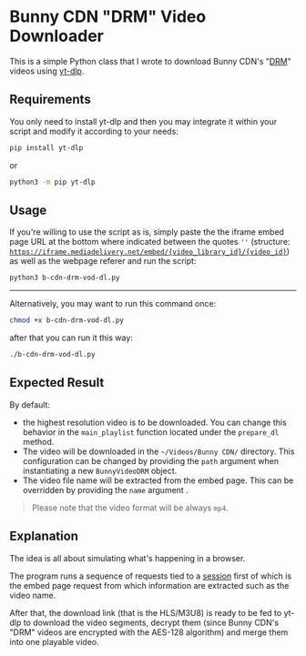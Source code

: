 # Bunny CDN "DRM" Video Downloader

This is a simple Python class that I wrote to download Bunny CDN's "[DRM](https://bunny.net/stream/media-cage-video-content-protection/)" videos using [yt-dlp](https://github.com/yt-dlp/yt-dlp).

## Requirements

You only need to install yt-dlp and then you may integrate it within your script and modify it according to your needs:

```bash
pip install yt-dlp
```

or

```bash
python3 -m pip yt-dlp
```

## Usage

If you're willing to use the script as is, simply paste the the iframe embed page URL at the bottom where indicated between the quotes `''` (structure: [`https://iframe.mediadelivery.net/embed/{video_library_id}/{video_id}`](https://docs.bunny.net/docs/stream-embedding-videos)) as well as the webpage referer and run the script:

```bash
python3 b-cdn-drm-vod-dl.py
```

___

Alternatively, you may want to run this command once:

```bash
chmod +x b-cdn-drm-vod-dl.py
```

after that you can run it this way:

```bash
./b-cdn-drm-vod-dl.py
```

## Expected Result

By default:

* the highest resolution video is to be downloaded. You can change this behavior in the `main_playlist` function located under the `prepare_dl` method.
* The video will be downloaded in the `~/Videos/Bunny CDN/` directory. This configuration can be changed by providing the `path` argument when instantiating a new `BunnyVideoDRM` object.
* The video file name will be extracted from the embed page. This can be overridden by providing the `name` argument .

> Please note that the video format will be always `mp4`.

## Explanation

The idea is all about simulating what's happening in a browser.

The program runs a sequence of requests tied to a [session](https://requests.readthedocs.io/en/latest/user/advanced/#session-objects) first of which is the embed page request from which information are extracted such as the video name.

After that, the download link (that is the HLS/M3U8) is ready to be fed to yt-dlp to download the video segments, decrypt them (since Bunny CDN's "DRM" videos are encrypted with the AES-128 algorithm) and merge them into one playable video.

